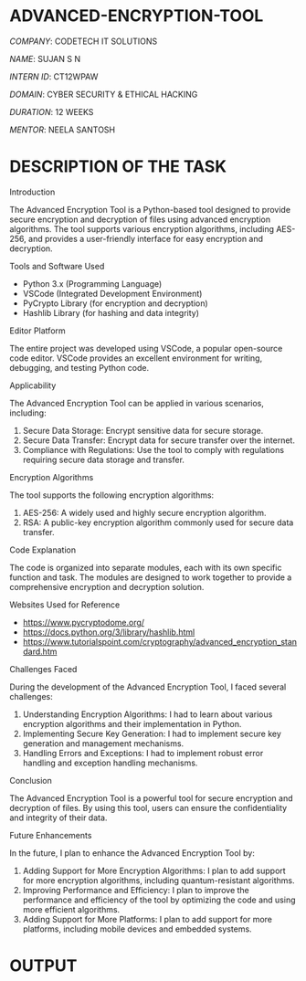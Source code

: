 # ADVANCED-ENCRYPTION-TOOL

*COMPANY*: CODETECH IT SOLUTIONS

*NAME*: SUJAN S N

*INTERN ID*: CT12WPAW

*DOMAIN*: CYBER SECURITY & ETHICAL HACKING

*DURATION*: 12 WEEKS

*MENTOR*: NEELA SANTOSH

# DESCRIPTION OF THE TASK

Introduction

The Advanced Encryption Tool is a Python-based tool designed to provide secure encryption and decryption of files using advanced encryption algorithms. The tool supports various encryption algorithms, including AES-256, and provides a user-friendly interface for easy encryption and decryption.

Tools and Software Used

- Python 3.x (Programming Language)
- VSCode (Integrated Development Environment)
- PyCrypto Library (for encryption and decryption)
- Hashlib Library (for hashing and data integrity)

Editor Platform

The entire project was developed using VSCode, a popular open-source code editor. VSCode provides an excellent environment for writing, debugging, and testing Python code.

Applicability

The Advanced Encryption Tool can be applied in various scenarios, including:

1. Secure Data Storage: Encrypt sensitive data for secure storage.
2. Secure Data Transfer: Encrypt data for secure transfer over the internet.
3. Compliance with Regulations: Use the tool to comply with regulations requiring secure data storage and transfer.

Encryption Algorithms

The tool supports the following encryption algorithms:

1. AES-256: A widely used and highly secure encryption algorithm.
2. RSA: A public-key encryption algorithm commonly used for secure data transfer.

Code Explanation

The code is organized into separate modules, each with its own specific function and task. The modules are designed to work together to provide a comprehensive encryption and decryption solution.

Websites Used for Reference

- https://www.pycryptodome.org/
- https://docs.python.org/3/library/hashlib.html
- https://www.tutorialspoint.com/cryptography/advanced_encryption_standard.htm

Challenges Faced

During the development of the Advanced Encryption Tool, I faced several challenges:

1. Understanding Encryption Algorithms: I had to learn about various encryption algorithms and their implementation in Python.
2. Implementing Secure Key Generation: I had to implement secure key generation and management mechanisms.
3. Handling Errors and Exceptions: I had to implement robust error handling and exception handling mechanisms.

Conclusion

The Advanced Encryption Tool is a powerful tool for secure encryption and decryption of files. By using this tool, users can ensure the confidentiality and integrity of their data.

Future Enhancements

In the future, I plan to enhance the Advanced Encryption Tool by:

1. Adding Support for More Encryption Algorithms: I plan to add support for more encryption algorithms, including quantum-resistant algorithms.
2. Improving Performance and Efficiency: I plan to improve the performance and efficiency of the tool by optimizing the code and using more efficient algorithms.
3. Adding Support for More Platforms: I plan to add support for more platforms, including mobile devices and embedded systems.

# OUTPUT

